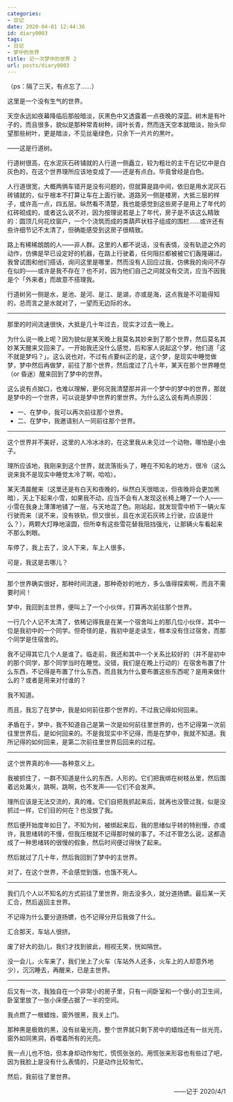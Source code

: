 ```yaml
---
categories:
- 日记
date: 2020-04-01 12:44:36
id: diary0003
tags:
- 日记
- 梦中的世界
title: 记一次梦中的世界 2
url: posts/diary0003
---
```


（ps：隔了三天，有点忘了……）

这里是一个没有生气的世界。

天空永远如夜幕降临后那般暗淡，灰黑色中又透露着一点夜晚的深蓝。树木是有叶子的，而且很多，貌似是那种常青树种，阔叶长青，然而连天空本就暗淡，抬头仰望那些树叶，更是暗淡，不见丝毫绿色，只余下一片片的黒叶。

——这是行道树。

行道树很高，在水泥灰石砖铺就的人行道一侧矗立，较为粗壮的主干在记忆中是白灰色的，在这个世界理所应该地变成了——还是有点白。毕竟曾经是白色。

<!-- more -->

人行道很宽，大概两俩车错开是没有问题的，但就算是路中间，依旧是用水泥灰石砖铺就的，似乎根本不打算让车在上面行驶。道路另一侧是楼房，大抵三层的样子，或许高一点，四五层。纵然看不清楚，我也能感觉到这些房子是用上了年代的红砖砌成的，或者这么说不对，因为按理说若是上了年代，房子是不该这么精致的：圆顶几何花纹窗户，一个个浇筑而成的类葫芦状柱子组成的围栏……或许还有些许细节记不太清了，但确能感受到这房子很精致。

路上有稀稀朗朗的人——非人群。这里的人都不说话，没有表情，没有轨迹之外的动作，仿佛是早已设定好的机器，在路上行驶着，任何阻拦都被被它们轰隆碾过。我曾试图和他们搭话，询问这里是哪里，然而没有人回应过我，仿佛我的询问不存在似的——或许是我不存在？也不对，因为他们自己之间就没有交流，应当不因我是个「外来者」而故意不搭理我。

行道树另一侧是水，是池、是河、是江、是湖，亦或是海，这点我是不可能得知的，总而言之是水就对了，一望而无边际的水。

---

那里的时间流速很快，大抵是几十年过去，现实才过去一晚上。

为什么说一晚上呢？因为貌似是某天晚上我莫名其妙来到了那个世界，然后莫名其妙某天醒来又回来了。一开始我还没什么感觉，后和家人说起这个梦，他们道「这不就是梦吗？」。这么说也对，不过有点要纠正的是，这个梦，是现实中睡觉做梦，梦中然后再做梦，前往了那个世界，然后度过了几十年，某天在那个世界睡觉（or 昏迷）醒来回到了梦中的世界。

这么说有点拗口，也难以理解，更何况我清楚那并非一个梦中的梦中的世界，那就是梦中的一个世界，可以说是梦中世界的里世界。为什么这么说有两点原因：

- 一、在梦中，我可以再次前往那个世界。
- 二、在梦中，我邀请别人一同前往那个世界。

---

这个世界并不美好，这里的人冷冰冰的，在这里我从未见过一个动物，哪怕是小虫子。

理所应该地，我刚来到这个世界，就流落街头了，睡在不知名的地方，很冷（这么说来我不是现实中睡觉太冷了啊，哈哈）。

某天清晨醒来（这里还是有白天和夜晚的，纵然白天很暗淡，但夜晚将会更加黑暗），天上下起来小雪，如果我不动，应当不会有人发现这长椅上睡了一个人——小雪在我身上薄薄地铺了一层，与天地混了色。刚站起，就发现雪中桥下一辆火车行驶而来（说不来，没有铁轨，但又很长，且在水泥石灰砖上行驶，应该是什么？），两颗大灯睁地滚圆，但所幸有这些雪花替我阻挡强光，让那辆火车看起来不那么刺眼。

车停了，我上去了，没人下来，车上人很多。

可是，我这是去哪儿？

---

那个世界确实很好，那种时间流速，那种奇妙的地方，多么值得探索啊，而且不需要时间！

梦中，我回到主世界，便叫上了一个小伙伴，打算再次前往那个世界。

一行几个人记不太清了，依稀记得我是在某一个宿舍叫上的那几位小伙伴，其中一位是我初中的一个同学。但奇怪的是，我初中是走读生，根本没有住过宿舍，而那个同学是住宿舍的。

我不记得其它几个人是谁了。临走前，我还和其中一个关系比较好的（并不是初中的那个同学，那个同学当时在睡觉。没错，我们是在晚上行动的）在宿舍布置了什么东西，不记得是布置了什么东西，而且我为什么要布置这些东西呢？是用来做什么的？或者是用来对付谁的？

我不知道。

而且，我忘了在梦中，我是如何前往那个世界的，不过我记得如何回来。

矛盾在于，梦中，我不知道自己是第一次是如何前往里世界的，也不记得第一次前往里世界后，是如何回来的。不是我现实中不记得，而是在梦中，我就不知道。我所记得的如何回来，是第二次前往里世界后回来的过程。

---

这个世界真的冷——各种意义上。

我被抓住了，一群不知道是什么的东西，人形的。它们把我绑在树枝丛里，然后围着远处篝火，跳啊，跳啊，也不发声——它们不会发声。

理所应该是无法交流的，真的难。它们自把我抓起来后，就再也没管过我，似是没抓过一样，它们目的何在？也没放了我。

然后便开始度年如日了。不知为何，被绑起来后，我的思绪似乎转的特别慢，亦或许，我思绪转的不慢，但我压根就不记得那时候的事了。不过不管怎么说，这都造成了一种思绪转的很慢的假象，然后时间便过得快了起来。

然后就过了几十年，然后我回到了梦中的主世界。

对了，在这个世界，不会感觉到饿，也饿不死人。

---

我们几个人以不知名的方式前往了里世界，刚去没多久，就分道扬镳。最后某一天汇合，然后返回主世界。

不记得为什么要分道扬镳，也不记得分开后我做了什么。

汇合那天，车站人很挤。

废了好大的劲儿，我们才找到彼此，相视无笑，恍如隔世。

没一会儿，火车来了，我们坐上了火车（车站外人还多，火车上的人却意外地少），沉沉睡去，再醒来，已是主世界。

---

后又有一次，我独自在一个非常小的房子里，只有一间卧室和一个很小的卫生间，卧室里放了一张小床便占据了一半的空间。

我点燃了一根蜡烛，窗外很黑，我关上门。

那种黑是极致的黑，没有丝毫光亮，整个世界就只剩下房中的蜡烛还有一丝光亮，窗外如同黑洞，吞噬着所有的光亮。

我一点儿也不怕，但本身却动作匆忙，慌慌张张的。用慌张来形容也有些过了吧，因为我脸上是没有什么表情的，只是动作比较匆忙。

然后，我前往了里世界。



<div style="text-align: right;">——记于 2020/4/1</div>

